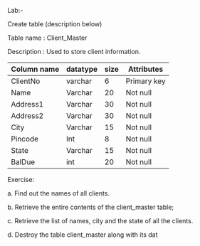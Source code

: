 Lab:- 

Create table (description below)

Table name : Client_Master

Description : Used to store client information.

| Column name | datatype | size | Attributes |
|-------------|----------|------|------------|
| ClientNo | varchar | 6 | Primary key |
| Name | Varchar | 20 | Not null |
| Address1 | Varchar | 30 | Not null |
| Address2 | Varchar | 30 | Not null |
| City | Varchar | 15 | Not null |
| Pincode | Int | 8 | Not null |
| State | Varchar | 15 | Not null |
| BalDue | int | 20 | Not null |


Exercise:

a. Find out the names of all clients.

b. Retrieve the entire contents of the client_master table;

c. Retrieve the list of names, city and the state of all the clients.

d. Destroy the table client_master along with its dat
